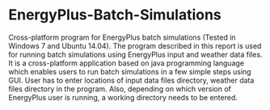 # EnergyPlus-Batch-Simulations
Cross-platform program for EnergyPlus batch simulations (Tested in Windows 7 and Ubuntu 14.04).
The program described in this report is used for running batch simulations using EnergyPlus input
and weather data files. It is a cross-platform application based on java programming language which
enables users to run batch simulations in a few simple steps using GUI. User has to enter locations
of input data files directory, weather data files directory in the program. Also, depending on which
version of EnergyPlus user is running, a working directory needs to be entered.
